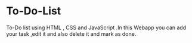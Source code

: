 # To-Do-List
To-Do list using HTML , CSS and JavaScript .In this Webapp you can add your task ,edit it and also delete it and mark as done.
